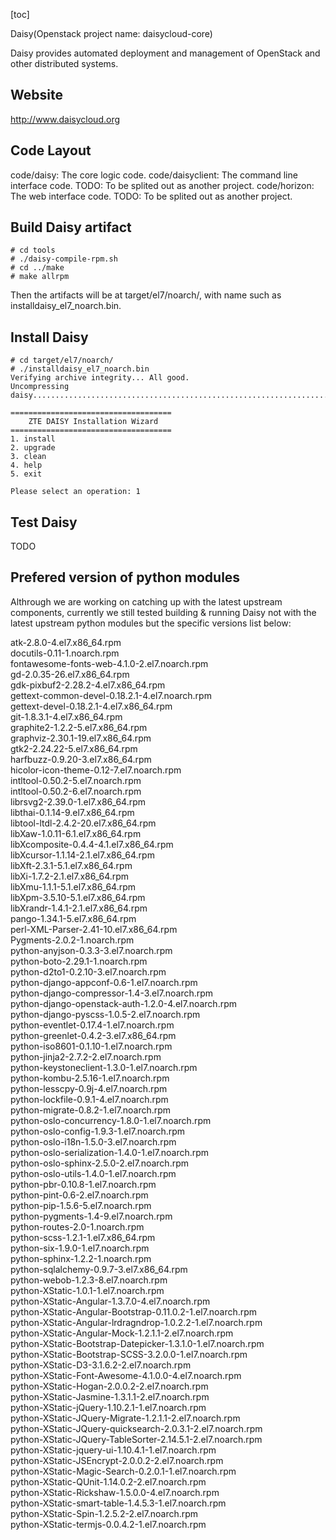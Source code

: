 [toc]

Daisy(Openstack project name: daisycloud-core)


Daisy provides automated deployment and management of OpenStack and other distributed systems.

## Website
http://www.daisycloud.org

## Code Layout

code/daisy: The core logic code.
code/daisyclient: The command line interface code. TODO: To be splited out as another project.
code/horizon: The web interface code. TODO: To be splited out as another project.

## Build Daisy artifact

```
# cd tools
# ./daisy-compile-rpm.sh 
# cd ../make 
# make allrpm
```

Then the artifacts will be at target/el7/noarch/, with name such as installdaisy_el7_noarch.bin.

## Install Daisy

```
# cd target/el7/noarch/
# ./installdaisy_el7_noarch.bin
Verifying archive integrity... All good.
Uncompressing daisy.....................................................................................................................................................................................

====================================
    ZTE DAISY Installation Wizard
====================================
1. install
2. upgrade
3. clean
4. help
5. exit

Please select an operation: 1
```

## Test Daisy

TODO


## Prefered version of python modules



Althrough we are working on catching up with the latest upstream components, currently we still tested building & running Daisy not with the latest upstream python modules but the specific versions list below:

atk-2.8.0-4.el7.x86_64.rpm  
docutils-0.11-1.noarch.rpm  
fontawesome-fonts-web-4.1.0-2.el7.noarch.rpm  
gd-2.0.35-26.el7.x86_64.rpm  
gdk-pixbuf2-2.28.2-4.el7.x86_64.rpm  
gettext-common-devel-0.18.2.1-4.el7.noarch.rpm  
gettext-devel-0.18.2.1-4.el7.x86_64.rpm  
git-1.8.3.1-4.el7.x86_64.rpm  
graphite2-1.2.2-5.el7.x86_64.rpm  
graphviz-2.30.1-19.el7.x86_64.rpm  
gtk2-2.24.22-5.el7.x86_64.rpm  
harfbuzz-0.9.20-3.el7.x86_64.rpm  
hicolor-icon-theme-0.12-7.el7.noarch.rpm  
intltool-0.50.2-5.el7.noarch.rpm  
intltool-0.50.2-6.el7.noarch.rpm  
librsvg2-2.39.0-1.el7.x86_64.rpm  
libthai-0.1.14-9.el7.x86_64.rpm  
libtool-ltdl-2.4.2-20.el7.x86_64.rpm  
libXaw-1.0.11-6.1.el7.x86_64.rpm  
libXcomposite-0.4.4-4.1.el7.x86_64.rpm  
libXcursor-1.1.14-2.1.el7.x86_64.rpm  
libXft-2.3.1-5.1.el7.x86_64.rpm  
libXi-1.7.2-2.1.el7.x86_64.rpm  
libXmu-1.1.1-5.1.el7.x86_64.rpm  
libXpm-3.5.10-5.1.el7.x86_64.rpm  
libXrandr-1.4.1-2.1.el7.x86_64.rpm  
pango-1.34.1-5.el7.x86_64.rpm  
perl-XML-Parser-2.41-10.el7.x86_64.rpm  
Pygments-2.0.2-1.noarch.rpm  
python-anyjson-0.3.3-3.el7.noarch.rpm  
python-boto-2.29.1-1.noarch.rpm  
python-d2to1-0.2.10-3.el7.noarch.rpm  
python-django-appconf-0.6-1.el7.noarch.rpm  
python-django-compressor-1.4-3.el7.noarch.rpm  
python-django-openstack-auth-1.2.0-4.el7.noarch.rpm  
python-django-pyscss-1.0.5-2.el7.noarch.rpm  
python-eventlet-0.17.4-1.el7.noarch.rpm  
python-greenlet-0.4.2-3.el7.x86_64.rpm  
python-iso8601-0.1.10-1.el7.noarch.rpm  
python-jinja2-2.7.2-2.el7.noarch.rpm  
python-keystoneclient-1.3.0-1.el7.noarch.rpm  
python-kombu-2.5.16-1.el7.noarch.rpm  
python-lesscpy-0.9j-4.el7.noarch.rpm  
python-lockfile-0.9.1-4.el7.noarch.rpm  
python-migrate-0.8.2-1.el7.noarch.rpm  
python-oslo-concurrency-1.8.0-1.el7.noarch.rpm  
python-oslo-config-1.9.3-1.el7.noarch.rpm  
python-oslo-i18n-1.5.0-3.el7.noarch.rpm  
python-oslo-serialization-1.4.0-1.el7.noarch.rpm  
python-oslo-sphinx-2.5.0-2.el7.noarch.rpm  
python-oslo-utils-1.4.0-1.el7.noarch.rpm  
python-pbr-0.10.8-1.el7.noarch.rpm  
python-pint-0.6-2.el7.noarch.rpm  
python-pip-1.5.6-5.el7.noarch.rpm  
python-pygments-1.4-9.el7.noarch.rpm  
python-routes-2.0-1.noarch.rpm  
python-scss-1.2.1-1.el7.x86_64.rpm  
python-six-1.9.0-1.el7.noarch.rpm  
python-sphinx-1.2.2-1.noarch.rpm  
python-sqlalchemy-0.9.7-3.el7.x86_64.rpm  
python-webob-1.2.3-8.el7.noarch.rpm  
python-XStatic-1.0.1-1.el7.noarch.rpm  
python-XStatic-Angular-1.3.7.0-4.el7.noarch.rpm  
python-XStatic-Angular-Bootstrap-0.11.0.2-1.el7.noarch.rpm  
python-XStatic-Angular-lrdragndrop-1.0.2.2-1.el7.noarch.rpm  
python-XStatic-Angular-Mock-1.2.1.1-2.el7.noarch.rpm  
python-XStatic-Bootstrap-Datepicker-1.3.1.0-1.el7.noarch.rpm  
python-XStatic-Bootstrap-SCSS-3.2.0.0-1.el7.noarch.rpm  
python-XStatic-D3-3.1.6.2-2.el7.noarch.rpm  
python-XStatic-Font-Awesome-4.1.0.0-4.el7.noarch.rpm  
python-XStatic-Hogan-2.0.0.2-2.el7.noarch.rpm  
python-XStatic-Jasmine-1.3.1.1-2.el7.noarch.rpm  
python-XStatic-jQuery-1.10.2.1-1.el7.noarch.rpm  
python-XStatic-JQuery-Migrate-1.2.1.1-2.el7.noarch.rpm  
python-XStatic-JQuery-quicksearch-2.0.3.1-2.el7.noarch.rpm  
python-XStatic-JQuery-TableSorter-2.14.5.1-2.el7.noarch.rpm  
python-XStatic-jquery-ui-1.10.4.1-1.el7.noarch.rpm  
python-XStatic-JSEncrypt-2.0.0.2-2.el7.noarch.rpm  
python-XStatic-Magic-Search-0.2.0.1-1.el7.noarch.rpm  
python-XStatic-QUnit-1.14.0.2-2.el7.noarch.rpm  
python-XStatic-Rickshaw-1.5.0.0-4.el7.noarch.rpm  
python-XStatic-smart-table-1.4.5.3-1.el7.noarch.rpm  
python-XStatic-Spin-1.2.5.2-2.el7.noarch.rpm   
python-XStatic-termjs-0.0.4.2-1.el7.noarch.rpm
